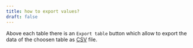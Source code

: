 ```yaml
---
title: how to export values?
draft: false
---
```

Above each table there is an `Export table` button which allow to export the data of the choosen table as [CSV](https://wikipedia.org/wiki/Comma-separated_values) file.